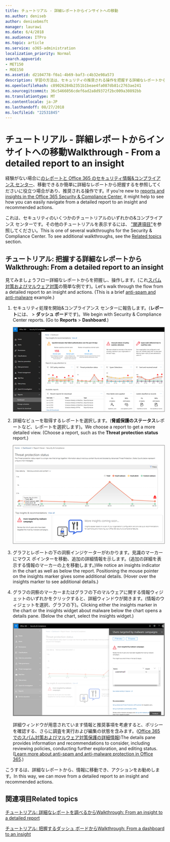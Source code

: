 ```yaml
---
title: チュートリアル - 詳細レポートからインサイトへの移動
ms.author: deniseb
author: denisebmsft
manager: laurawi
ms.date: 6/4/2018
ms.audience: ITPro
ms.topic: article
ms.service: o365-administration
localization_priority: Normal
search.appverid:
- MET150
- MOE150
ms.assetid: d2104778-f0a1-4b69-baf3-c4b32e98a573
description: 学習の方法は、セキュリティの推奨される操作を把握する詳細なレポートから移動することができます&amp;コンプライアンス センターです。
ms.openlocfilehash: c89026284b2351b1beae4fa087db81c2763ae241
ms.sourcegitcommit: 36c5466056cdef6ad2a8d9372f2bc009a30892bb
ms.translationtype: MT
ms.contentlocale: ja-JP
ms.lasthandoff: 08/27/2018
ms.locfileid: "22531845"
---
```

# <a name="walkthrough---from-a-detailed-report-to-an-insight"></a><span data-ttu-id="3fd4b-103">チュートリアル - 詳細レポートからインサイトへの移動</span><span class="sxs-lookup"><span data-stu-id="3fd4b-103">Walkthrough - From a detailed report to an insight</span></span>

<span data-ttu-id="3fd4b-104">経験がない場合に[のレポートと Office 365 のセキュリティ情報&amp;コンプライアンス センター](reports-and-insights-in-security-and-compliance.md)、移動できるか簡単に詳細なレポートから把握するを参照してくださいに役立つ場合があり、推奨される操作です。</span><span class="sxs-lookup"><span data-stu-id="3fd4b-104">If you're new to [reports and insights in the Office 365 Security &amp; Compliance Center](reports-and-insights-in-security-and-compliance.md), it might help to see how you can easily navigate from a detailed report to an insight and recommended actions.</span></span> 
  
<span data-ttu-id="3fd4b-p101">これは、セキュリティのいくつかのチュートリアルのいずれかの&amp;コンプライアンス センターです。その他のチュートリアルを表示するには、 ["関連項目"](#related-topics)を参照してください。</span><span class="sxs-lookup"><span data-stu-id="3fd4b-p101">This is one of several walkthroughs for the Security &amp; Compliance Center. To see additional walkthroughs, see the [Related topics](#related-topics) section.</span></span> 
  
## <a name="walkthrough-from-a-detailed-report-to-an-insight"></a><span data-ttu-id="3fd4b-107">チュートリアル: 把握する詳細なレポートから</span><span class="sxs-lookup"><span data-stu-id="3fd4b-107">Walkthrough: From a detailed report to an insight</span></span>

<span data-ttu-id="3fd4b-p102">見てみましょうフロー詳細なレポートからを把握し、操作します。(これ[スパム対策およびマルウェア対策](anti-spam-and-anti-malware-protection.md)の簡単な例です)。</span><span class="sxs-lookup"><span data-stu-id="3fd4b-p102">Let's walk through the flow from a detailed report to an insight and actions. (This is a brief [anti-spam and anti-malware](anti-spam-and-anti-malware-protection.md) example.)</span></span> 
  
1. <span data-ttu-id="3fd4b-p103">セキュリティ処理を開始&amp;コンプライアンス センターに報告します。(**レポート**には、 \> **ダッシュ ボード**です)。</span><span class="sxs-lookup"><span data-stu-id="3fd4b-p103">We begin with Security &amp; Compliance Center reports. (Go to **Reports** \> **Dashboard**.)</span></span>
    
    ![セキュリティ&amp;コンプライアンス センターでは、レポートに移動\>ダッシュ ボード](media/68f3bb7c-b4f7-4cca-904b-478643a93c94.png)
  
2. <span data-ttu-id="3fd4b-p104">詳細なビューを取得するレポートを選択します。(**脅威保護のステータス**レポートなど、レポートを選択します)。</span><span class="sxs-lookup"><span data-stu-id="3fd4b-p104">We choose a report to get a more detailed view. (Choose a report, such as the **Threat protection status** report.)</span></span> 
    
    ![脅威保護ステータスのレポート情報を表示](media/f47d7dbd-816a-47ba-b8db-53919fbed192.png)
  
3. <span data-ttu-id="3fd4b-p105">グラフとレポートの下の洞察インジケーターがわかります。見識のマーカーにマウス ポインターを移動、追加の詳細情報を示します。(追加の詳細を表示する情報のマーカーの上を移動します。)</span><span class="sxs-lookup"><span data-stu-id="3fd4b-p105">We notice an insights indicator in the chart as well as below the report. Positioning the mouse pointer on the insights marker gives some additional details. (Hover over the insights marker to see additional details.)</span></span>
    
4. <span data-ttu-id="3fd4b-p106">グラフの洞察のマーカーまたはグラフの下のマルウェアに関する情報ウィジェットのいずれかをクリックすると、詳細ウィンドウが開きます。(情報のウィジェットを選択、グラフの下)。</span><span class="sxs-lookup"><span data-stu-id="3fd4b-p106">Clicking either the insights marker in the chart or the insights widget about malware below the chart opens a details pane. (Below the chart, select the insights widget.)</span></span>
    
    ![マルウェアについての洞察力の詳細](media/2c8bccc5-ca4e-4bb9-ad4c-55fcee0535b7.png)
  
    <span data-ttu-id="3fd4b-p107">詳細ウィンドウが用意されています情報と推奨事項を考慮すると、ポリシーを確認する、さらに調査を実行および編集の状態を含みます。([Office 365 でのスパム対策およびマルウェア対策保護の詳細情報](anti-spam-and-anti-malware-protection.md))</span><span class="sxs-lookup"><span data-stu-id="3fd4b-p107">The details pane provides information and recommendations to consider, including reviewing policies, conducting further exploration, and editing status. ([Learn more about anti-spam and anti-malware protection in Office 365](anti-spam-and-anti-malware-protection.md).)</span></span>
    
<span data-ttu-id="3fd4b-124">こうするは、詳細なレポートから、情報に移動でき、アクションをお勧めします。</span><span class="sxs-lookup"><span data-stu-id="3fd4b-124">In this way, we can move from a detailed report to an insight and recommended actions.</span></span> 
  
## <a name="related-topics"></a><span data-ttu-id="3fd4b-125">関連項目</span><span class="sxs-lookup"><span data-stu-id="3fd4b-125">Related topics</span></span>

[<span data-ttu-id="3fd4b-126">チュートリアル: 詳細なレポートを調べるから</span><span class="sxs-lookup"><span data-stu-id="3fd4b-126">Walkthrough: From an insight to a detailed report</span></span>](from-an-insight-to-a-detailed-report.md)
  
[<span data-ttu-id="3fd4b-127">チュートリアル: 把握するダッシュ ボードから</span><span class="sxs-lookup"><span data-stu-id="3fd4b-127">Walkthrough: From a dashboard to an insight</span></span>](from-a-dashboard-to-an-insight.md)
  

